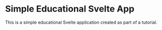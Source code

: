 # Simple Educational Svelte App

This is a simple educational Svelte application created as part of a tutorial.
